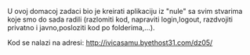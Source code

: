 U ovoj domacoj zadaci bio je kreirati aplikaciju iz "nule" sa svim stvarima koje smo do sada radili (razlomiti kod, 
napraviti login,logout, razdvojiti privatno i javno,posloziti kod po folderima,...).

Kod se nalazi na adresi: http://ivicasamu.byethost31.com/dz05/

